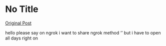 # No Title

[Original Post](https://discourse.onlinedegree.iitm.ac.in/t/169029/224)

<p>hello please say on ngrok i want to share ngrok method ‘’ but i have to open all days right on</p>
